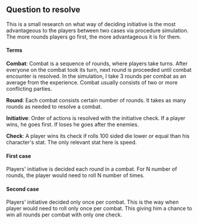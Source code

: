 ## Question to resolve

This is a small research on what way of deciding
 initiative is the most
 advantageous to the players between two cases via procedure simulation. The
  more rounds players go first, the more advantageous it is for them.  
 
 #### Terms
 
 **Combat**: Combat is a sequence of rounds, where players take turns. After
  everyone on the combat took its turn, next round is proceeded until
   combat encounter  is resolved. In the simulation, I take 3 rounds per
    combat as an average from the experience. Combat usually consists of two or
     more conflicting parties. 
   
**Round**: Each combat consists certain number of rounds. It takes as many
 rounds as needed to resolve a combat. 
 
 **Initiative**: Order of actions is resolved with the initiative check. If a
  player wins, he goes first. If loses he goes after the enemies.
 
 **Check**: A player wins its check if rolls 100 sided die lower or equal than
  his
  character's stat. The only relevant stat here is speed. 
 
 #### First case
 
Players' initiative is decided each round in a combat. For N number of
 rounds, the player would need to roll N number of times.  

#### Second case

Players' initiative decided only once per combat. This is the way when
 player would need to roll only once per combat. This giving him a chance to
  win all rounds per combat with only one check. 